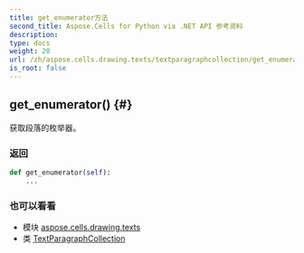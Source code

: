 ```yaml
---
title: get_enumerator方法
second_title: Aspose.Cells for Python via .NET API 参考资料
description:
type: docs
weight: 20
url: /zh/aspose.cells.drawing.texts/textparagraphcollection/get_enumerator/
is_root: false
---
```

##  get_enumerator() {#}
获取段落的枚举器。


### 返回




```python
def get_enumerator(self):
    ...
```





### 也可以看看
* 模块 [aspose.cells.drawing.texts](../../)
* 类 [TextParagraphCollection](/cells/python-net/zh/aspose.cells.drawing.texts/textparagraphcollection)
